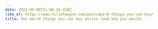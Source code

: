 ```yaml
---
date: 2023-04-08T21:08:16.410Z
like_of: https://www.hillelwayne.com/post/weird-things-you-can-buy/
title: Ten weird things you can buy online (and why you would)
---
```

